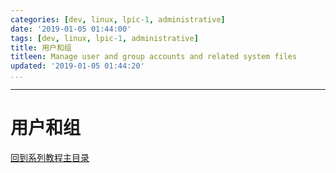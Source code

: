 ```yaml
---
categories: [dev, linux, lpic-1, administrative]
date: '2019-01-05 01:44:00'
tags: [dev, linux, lpic-1, administrative]
title: 用户和组
titleen: Manage user and group accounts and related system files
updated: '2019-01-05 01:44:20'
...
```

---
# 用户和组
<!-- MarkdownTOC -->

<!-- /MarkdownTOC -->
[回到系列教程主目录](../index.md)

